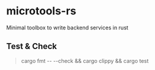 # microtools-rs
Minimal toolbox to write backend services in rust

## Test & Check

> cargo fmt -- --check && cargo clippy && cargo test